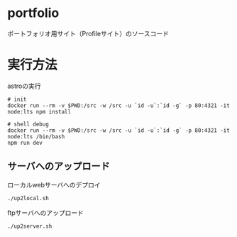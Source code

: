 # portfolio

ポートフォリオ用サイト（Profileサイト）のソースコード

# 実行方法

astroの実行
```
# init
docker run --rm -v $PWD:/src -w /src -u `id -u`:`id -g` -p 80:4321 -it node:lts npm install

# shell debug
docker run --rm -v $PWD:/src -w /src -u `id -u`:`id -g` -p 80:4321 -it node:lts /bin/bash
npm run dev
```

## サーバへのアップロード

ローカルwebサーバへのデプロイ  
```sh
./up2local.sh
```

ftpサーバへのアップロード
```sh
./up2server.sh
```